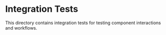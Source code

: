 # Integration Tests

This directory contains integration tests for testing component interactions and workflows.